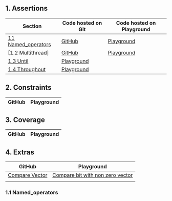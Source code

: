## 1. Assertions

| Section | Code hosted on Git          | Code hosted on Playground          |  
|---|---|---|  
| [11 Named_operators](#1.1-named_operators) | [GitHub](https://github.com/DeCodeWithAbhay/SystemVerilog/tree/main/Assertions/Named_Operators)| [Playground](https://www.edaplayground.com/x/NQJz)|    
|[1.2 Multithread]               | [GitHub](https://github.com/DeCodeWithAbhay/SystemVerilog/tree/main/Assertions/Multithread)|  [Playground](https://www.edaplayground.com/x/Rbnv)                    |
|[1.3 Until](https://github.com/DeCodeWithAbhay/SystemVerilog/tree/main/Assertions/Until) | [Playground](https://www.edaplayground.com/x/uZDM)|
|[1.4 Throughout](https://github.com/DeCodeWithAbhay/SystemVerilog/tree/main/Assertions/Throughout)|[Playground](https://www.edaplayground.com/x/j6yW)|

## 2. Constraints
  
| GitHub          | Playground          |
|---|---|

## 3. Coverage

| GitHub          | Playground          |  
|---|---|  

## 4.  Extras

| GitHub          | Playground          |  
|---|---|  
|[Compare Vector](https://github.com/DeCodeWithAbhay/SystemVerilog/tree/main/Extras/Compare-Vector)| [Compare bit with non zero vector](https://www.edaplayground.com/x/PCAJ)|
|||



### 1.1 Named_operators





